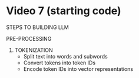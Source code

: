 # Video 7 (starting code)

STEPS TO BUILDING LLM

PRE-PROCESSING
1. TOKENIZATION
    - Split text into words and subwords
    - Convert tokens into token IDs
    - Encode token IDs into vector representations

